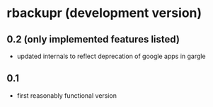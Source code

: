 # rbackupr (development version)

## 0.2 (only implemented features listed)

- updated internals to reflect deprecation of google apps in gargle

## 0.1

- first reasonably functional version
